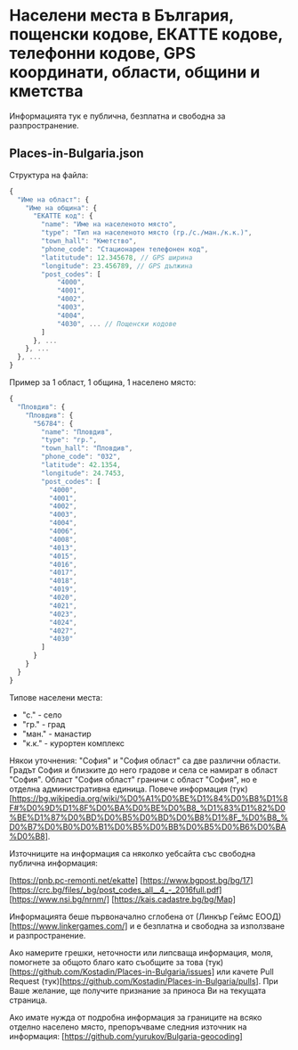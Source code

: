 # Населени места в България, пощенски кодове, ЕКАТТЕ кодове, телефонни кодове, GPS координати, области, общини и кметства

Информацията тук е публична, безплатна и свободна за разпространение.

Places-in-Bulgaria.json
-----------------------
Структура на файла:
```javascript
{
  "Име на област": {
    "Име на община": {
      "ЕКАТТЕ код": {
      	"name": "Име на населеното място",
        "type": "Тип на населеното място (гр./с./ман./к.к.)",
        "town_hall": "Кметство",
        "phone_code": "Стационарен телефонен код",
        "latitutude": 12.345678, // GPS ширина
        "longitude": 23.456789, // GPS дължина
        "post_codes": [
        	"4000",
            "4001",
            "4002",
            "4003",
            "4004",
            "4030", ... // Пощенски кодове
        ]
      }, ...
    }, ...
  }, ...
}
```

Пример за 1 област, 1 община, 1 населено място:
```javascript
{
  "Пловдив": {
	"Пловдив": {
      "56784": {
        "name": "Пловдив",
        "type": "гр.",
        "town_hall": "Пловдив",
        "phone_code": "032",
        "latitude": 42.1354,
        "longitude": 24.7453,
        "post_codes": [
          "4000",
          "4001",
          "4002",
          "4003",
          "4004",
          "4006",
          "4008",
          "4013",
          "4015",
          "4016",
          "4017",
          "4018",
          "4019",
          "4020",
          "4021",
          "4023",
          "4024",
          "4027",
          "4030"
        ]
      }
    }
  }
}
```

Типове населени места:
  * "с." - село
  * "гр." - град
  * "ман." - манастир
  * "к.к." - курортен комплекс



Някои уточнения: "София" и "София област" са две различни области. Градът София и близките до него градове и села се намират в област "София". Област "София област" граничи с област "София", но е отделна административна единица. Повече информация (тук)[https://bg.wikipedia.org/wiki/%D0%A1%D0%BE%D1%84%D0%B8%D1%8F#%D0%9D%D1%8F%D0%BA%D0%BE%D0%B8_%D1%83%D1%82%D0%BE%D1%87%D0%BD%D0%B5%D0%BD%D0%B8%D1%8F_%D0%B8_%D0%B7%D0%B0%D0%B1%D0%B5%D0%BB%D0%B5%D0%B6%D0%BA%D0%B8].

Източниците на информация са няколко уебсайта със свободна публична информация:

[https://pnb.pc-remonti.net/ekatte]
[https://www.bgpost.bg/bg/17]
[https://crc.bg/files/_bg/post_codes_all__4_-_2016full.pdf]
[https://www.nsi.bg/nrnm/]
[https://kais.cadastre.bg/bg/Map]

Информацията беше първоначално сглобена от (Линкър Геймс ЕООД)[https://www.linkergames.com/] и е безплатна и свободна за използване и разпространение.

Ако намерите грешки, неточности или липсваща информация, моля, помогнете за общото благо като съобщите за това (тук)[https://github.com/Kostadin/Places-in-Bulgaria/issues] или качете Pull Request (тук)[https://github.com/Kostadin/Places-in-Bulgaria/pulls]. При Ваше желание, ще получите признание за приноса Ви на текущата страница.

Ако имате нужда от подробна информация за границите на всяко отделно населено място, препоръчваме следния източник на информация:
[https://github.com/yurukov/Bulgaria-geocoding]
